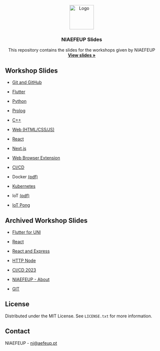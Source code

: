 <div align="center">
  <a href="https://github.com/niaefeup">
    <img src="logo.png" alt="Logo" width="80" height="80">
  </a>

  <h3 align="center">NIAEFEUP Slides</h3>

  <p align="center">
    This repository contains the slides for the workshops given by NIAEFEUP
    <br />
    <a href="https://niaefeup.github.io/slides"><strong>View slides »</strong></a>
    <br />
  </p>
</div>

## Workshop Slides

- [Git and GitHub](https://niaefeup.github.io/slides/git-workshop)

- [Flutter](https://niaefeup.github.io/slides/flutter-workshop)

- [Python](https://niaefeup.github.io/slides/python-workshop)

- [Prolog](https://niaefeup.github.io/slides/prolog-workshop)

- [C++](https://niaefeup.github.io/slides/cpp-workshop)

- [Web (HTML/CSS/JS)](https://niaefeup.github.io/slides/web-workshop)

- [React](https://niaefeup.github.io/slides/react-workshop)

- [Next.js](https://niaefeup.github.io/slides/nextjs-workshop)

- [Web Browser Extension](https://niaefeup.github.io/slides/web-extension)

- [CI/CD](https://niaefeup.github.io/slides/gh-actions-workshop)

- Docker [(pdf)](https://niaefeup.github.io/slides/docker-workshop/Docker%20workshop_juliane_marubayashi.pdf)

- [Kubernetes](https://niaefeup.github.io/slides/kubernetes-workshop)

- IoT [(pdf)](https://niaefeup.github.io/slides/iot-workshop/Workshop%20IoT.pdf)

- [IoT Pong](https://niaefeup.github.io/slides/iot-pong-workshop)

## Archived Workshop Slides

- [Flutter for UNI](https://niaefeup.github.io/slides/Archived/uni-flutter-internal-workshop)

- [React](https://niaefeup.github.io/slides/Archived/react-workshop)

- [React and Express](https://niaefeup.github.io/slides/Archived/react-express-workshop)

- [HTTP Node](https://niaefeup.github.io/slides/Archived/http-node-workshop)

- [CI/CD 2023](https://niaefeup.github.io/slides/Archived/gh-actions-workshop-2023)

- [NIAEFEUP - About](https://niaefeup.github.io/slides/Archived/NIAEFEUP)

- [GIT](https://niaefeup.github.io/slides/Archived/git-workshop/ws-git-slides-2021.html)

## License

Distributed under the MIT License. See `LICENSE.txt` for more information.

## Contact

NIAEFEUP - ni@aefeup.pt

